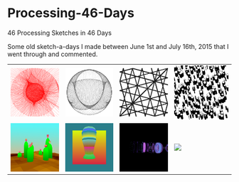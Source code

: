 # Processing-46-Days
46 Processing Sketches in 46 Days

Some old sketch-a-days I made between June 1st and July 16th, 2015 that I went through and commented.

<table>
  <tr>
    <td>
      <img src="https://github.com/SamIngersoll/Processing-46-Days/blob/master/Images/stringArrangement_004.png"width="600">
    </td>
    <td>
      <img src="https://github.com/SamIngersoll/Processing-46-Days/blob/master/Images/weirdBall_3025.png"width="600">
    </td>
    <td>
      <img src="https://github.com/SamIngersoll/Processing-46-Days/blob/master/Images/ripplePaths_5790.png"width="600">
    </td>
    <td>
      <img src="https://github.com/SamIngersoll/Processing-46-Days/blob/master/Images/bubbles_426.png"width="600">
    </td>
  </tr>
  <tr>
    <td>
      <img src="https://github.com/SamIngersoll/Processing-46-Days/blob/master/Images/cacti_117.jpg"width="600">
    </td>
    <td>
      <img src="https://github.com/SamIngersoll/Processing-46-Days/blob/master/Images/mushRoomsColorShader_6207.png"width="600">
    </td>
    <td>
      <img src="https://github.com/SamIngersoll/Processing-46-Days/blob/master/Images/uiCylinder_3404.png"width="600">
    </td>
    <td>
      <a href="https://github.com/SamIngersoll/Processing-46-Days/blob/master/p_2015_06_04_squareConnectors"><img src="https://github.com/SamIngersoll/Processing-46-Days/blob/master/p_2015_06_04_squareConnectors/squareConnectors.gif"width="600"></a>
    </td>

<!-- |![String_Arrangement](https://github.com/SamIngersoll/Processing-46-Days/blob/master/Images/stringArrangement_004.png)|![Image of Yaktocat](https://github.com/SamIngersoll/Processing-46-Days/blob/master/Images/weirdBall_3025.png)|![ripple_paths](https://github.com/SamIngersoll/Processing-46-Days/blob/master/Images/ripplePaths_5790.png)|![bubbles](https://github.com/SamIngersoll/Processing-46-Days/blob/master/Images/bubbles_426.png)|
|-------------------------|-------------------------|-------------------------|-------------------------|
|![cacti](https://github.com/SamIngersoll/Processing-46-Days/blob/master/Images/cacti_117.jpg)|![mushroom](https://github.com/SamIngersoll/Processing-46-Days/blob/master/Images/mushRoomsColorShader_6207.png)|![ui_cylinder](https://github.com/SamIngersoll/Processing-46-Days/blob/master/Images/uiCylinder_3404.png)|![square_connectors](https://github.com/SamIngersoll/Processing-46-Days/blob/master/Images/squareConnectors_413.png)| -->
